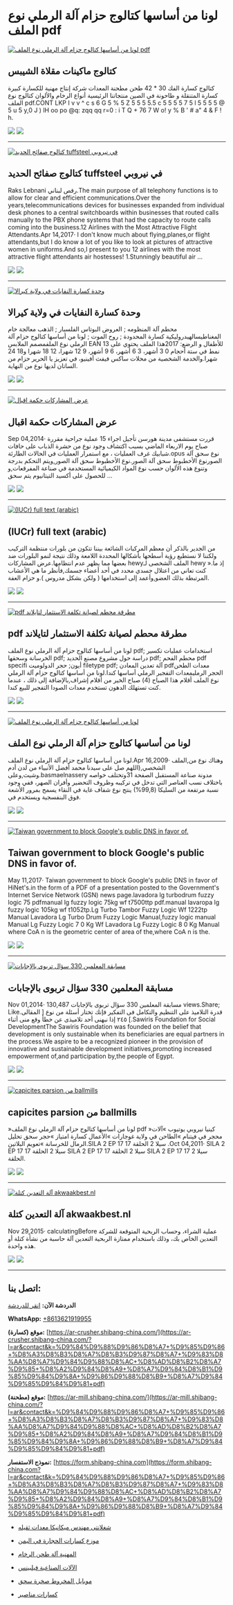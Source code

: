 # لونا من أساسها كتالوج حزام آلة الرملي نوع الملف pdf

<a href="https://swt.shibang-china.com/?l=ar&img&k=%D9%84%D9%88%D9%86%D8%A7+%D9%85%D9%86+%D8%A3%D8%B3%D8%A7%D8%B3%D9%87%D8%A7+%D9%83%D8%AA%D8%A7%D9%84%D9%88%D8%AC+%D8%AD%D8%B2%D8%A7%D9%85+%D8%A2%D9%84%D8%A9+%D8%A7%D9%84%D8%B1%D9%85%D9%84%D9%8A+%D9%86%D9%88%D8%B9+%D8%A7%D9%84%D9%85%D9%84%D9%81+pdf" target="_blank">![لونا من أساسها كتالوج حزام آلة الرملي نوع الملف pdf](http://static.shibang-china.com/all-800x300/1051.jpg)</a>

## كتالوج ماكينات مقلاة الشيبس
كتالوج كسارة الفك 30 * 42 طحن مطحنة المعدات شركة إنتاج مهنية للكسارة كبيرة كسارة المتنقلة و طاحونة في الصين منتجاتنا الرئيسية أنواع الرخام والألوان كتالوج نوع الملف pdf.CONT LKP I v v ^ c s 6 G 5 % 5 Z 5 5 5 5.5 c 5 5 5 5 7 5 l 5 5 5 5 @ 5 u 5 y,0 J ) lH oo po @q: zqq qq r=0 : i T Q + 76 7 W o! y % B ' # a" 4 & F ! h.


<a href="https://whatsapp.shibangsoft.com/WhatsApp.php" target="_blank" title="WhatsApp">![](http://static.shibang-china.com/icon/whatsapp.png)</a> <a href="https://swt.shibang-china.com/?l=ar&icon&k=%D9%84%D9%88%D9%86%D8%A7+%D9%85%D9%86+%D8%A3%D8%B3%D8%A7%D8%B3%D9%87%D8%A7+%D9%83%D8%AA%D8%A7%D9%84%D9%88%D8%AC+%D8%AD%D8%B2%D8%A7%D9%85+%D8%A2%D9%84%D8%A9+%D8%A7%D9%84%D8%B1%D9%85%D9%84%D9%8A+%D9%86%D9%88%D8%B9+%D8%A7%D9%84%D9%85%D9%84%D9%81+pdf" target="_blank">![](http://static.shibang-china.com/icon/chat-ar.png)</a>

---

<a href="https://swt.shibang-china.com/?l=ar&img&k=%D9%84%D9%88%D9%86%D8%A7+%D9%85%D9%86+%D8%A3%D8%B3%D8%A7%D8%B3%D9%87%D8%A7+%D9%83%D8%AA%D8%A7%D9%84%D9%88%D8%AC+%D8%AD%D8%B2%D8%A7%D9%85+%D8%A2%D9%84%D8%A9+%D8%A7%D9%84%D8%B1%D9%85%D9%84%D9%8A+%D9%86%D9%88%D8%B9+%D8%A7%D9%84%D9%85%D9%84%D9%81+pdf" target="_blank">![كتالوج صفائح الحديد tuffsteel في نيروبي](http://static.shibang-china.com/all-800x300/910.jpg)</a>

## كتالوج صفائح الحديد tuffsteel في نيروبي
Raks Lebnani رقص لبناني.The main purpose of all telephony functions is to allow for clear and efficient communications.Over the years,telecommunications devices for businesses expanded from individual desk phones to a central switchboards within businesses that routed calls manually to the PBX phone systems that had the capacity to route calls coming into the business.12 Airlines with the Most Attractive Flight Attendants.Apr 14,2017· I don't know much about flying,planes,or flight attendants,but I do know a lot of you like to look at pictures of attractive women in uniforms.And so,I present to you 12 airlines with the most attractive flight attendants air hostesses! 1.Stunningly beautiful air …


<a href="https://whatsapp.shibangsoft.com/WhatsApp.php" target="_blank" title="WhatsApp">![](http://static.shibang-china.com/icon/whatsapp.png)</a> <a href="https://swt.shibang-china.com/?l=ar&icon&k=%D9%84%D9%88%D9%86%D8%A7+%D9%85%D9%86+%D8%A3%D8%B3%D8%A7%D8%B3%D9%87%D8%A7+%D9%83%D8%AA%D8%A7%D9%84%D9%88%D8%AC+%D8%AD%D8%B2%D8%A7%D9%85+%D8%A2%D9%84%D8%A9+%D8%A7%D9%84%D8%B1%D9%85%D9%84%D9%8A+%D9%86%D9%88%D8%B9+%D8%A7%D9%84%D9%85%D9%84%D9%81+pdf" target="_blank">![](http://static.shibang-china.com/icon/chat-ar.png)</a>

---

<a href="https://swt.shibang-china.com/?l=ar&img&k=%D9%84%D9%88%D9%86%D8%A7+%D9%85%D9%86+%D8%A3%D8%B3%D8%A7%D8%B3%D9%87%D8%A7+%D9%83%D8%AA%D8%A7%D9%84%D9%88%D8%AC+%D8%AD%D8%B2%D8%A7%D9%85+%D8%A2%D9%84%D8%A9+%D8%A7%D9%84%D8%B1%D9%85%D9%84%D9%8A+%D9%86%D9%88%D8%B9+%D8%A7%D9%84%D9%85%D9%84%D9%81+pdf" target="_blank">![وحدة كسارة النفايات في ولاية كيرالا](http://static.shibang-china.com/all-800x300/398.jpg)</a>

## وحدة كسارة النفايات في ولاية كيرالا
محطم آلة المنظومه ; العروض البوتاس الفلسبار ; الذهب معالجة خام المغناطيس﻿الهيدروليكية كسارة المحدودة ; روح الموت ; لونا من أساسها كتالوج حزام آلة الرملي نوع الملفمصمم الملابس EAN 13 للأطفال و الرضع: 2017هذا الملف يحتوي على نمط في ستة أحجام 0 3 أشهر، 3 6 أشهر، 6 9 أشهر، 9 12 شهرا، 12 18 شهرا و18 24 شهرا.والخدمة الشخصية من محلات ساكس فيفث أفينيو، في تعزيز يا الحرير حزام من الساتان لديها نوع من النهاية.


<a href="https://whatsapp.shibangsoft.com/WhatsApp.php" target="_blank" title="WhatsApp">![](http://static.shibang-china.com/icon/whatsapp.png)</a> <a href="https://swt.shibang-china.com/?l=ar&icon&k=%D9%84%D9%88%D9%86%D8%A7+%D9%85%D9%86+%D8%A3%D8%B3%D8%A7%D8%B3%D9%87%D8%A7+%D9%83%D8%AA%D8%A7%D9%84%D9%88%D8%AC+%D8%AD%D8%B2%D8%A7%D9%85+%D8%A2%D9%84%D8%A9+%D8%A7%D9%84%D8%B1%D9%85%D9%84%D9%8A+%D9%86%D9%88%D8%B9+%D8%A7%D9%84%D9%85%D9%84%D9%81+pdf" target="_blank">![](http://static.shibang-china.com/icon/chat-ar.png)</a>

---

<a href="https://swt.shibang-china.com/?l=ar&img&k=%D9%84%D9%88%D9%86%D8%A7+%D9%85%D9%86+%D8%A3%D8%B3%D8%A7%D8%B3%D9%87%D8%A7+%D9%83%D8%AA%D8%A7%D9%84%D9%88%D8%AC+%D8%AD%D8%B2%D8%A7%D9%85+%D8%A2%D9%84%D8%A9+%D8%A7%D9%84%D8%B1%D9%85%D9%84%D9%8A+%D9%86%D9%88%D8%B9+%D8%A7%D9%84%D9%85%D9%84%D9%81+pdf" target="_blank">![عرض المشاركات حكمة اقبال](http://static.shibang-china.com/all-800x300/1524.jpg)</a>

## عرض المشاركات حكمة اقبال
Sep 04,2014· قررت مستشفى مدينة هورسن تأجيل اجراء 15 عملية جراحية مقررة صباح يوم الاربعاء الماضي بسبب اكتشاف وجود نوع من حشرة الذباب على حافات شبابيك غرف العمليات ، مع استمرار العمليات في الحالات الطارئة.opus نوع سحق آلة الصورنوع الأخطبوط سحق آلة الصور.نوع الأخطبوط سحق آلة الصور,ويتم التحكم بدرجة وتنوع هذه الألوان حسب نوع المواد الكيميائية المستخدمة في صناعة المفرقعات,و للحصول على أكسيد التيتانيوم يتم سحق …


<a href="https://whatsapp.shibangsoft.com/WhatsApp.php" target="_blank" title="WhatsApp">![](http://static.shibang-china.com/icon/whatsapp.png)</a> <a href="https://swt.shibang-china.com/?l=ar&icon&k=%D9%84%D9%88%D9%86%D8%A7+%D9%85%D9%86+%D8%A3%D8%B3%D8%A7%D8%B3%D9%87%D8%A7+%D9%83%D8%AA%D8%A7%D9%84%D9%88%D8%AC+%D8%AD%D8%B2%D8%A7%D9%85+%D8%A2%D9%84%D8%A9+%D8%A7%D9%84%D8%B1%D9%85%D9%84%D9%8A+%D9%86%D9%88%D8%B9+%D8%A7%D9%84%D9%85%D9%84%D9%81+pdf" target="_blank">![](http://static.shibang-china.com/icon/chat-ar.png)</a>

---

<a href="https://swt.shibang-china.com/?l=ar&img&k=%D9%84%D9%88%D9%86%D8%A7+%D9%85%D9%86+%D8%A3%D8%B3%D8%A7%D8%B3%D9%87%D8%A7+%D9%83%D8%AA%D8%A7%D9%84%D9%88%D8%AC+%D8%AD%D8%B2%D8%A7%D9%85+%D8%A2%D9%84%D8%A9+%D8%A7%D9%84%D8%B1%D9%85%D9%84%D9%8A+%D9%86%D9%88%D8%B9+%D8%A7%D9%84%D9%85%D9%84%D9%81+pdf" target="_blank">![(IUCr) full text (arabic)](http://static.shibang-china.com/all-800x300/436.jpg)</a>

## (IUCr) full text (arabic)
من الجدير بالذكر أن معظم المركبات الشائعة بيننا تتكون من بلورات منتظمة التركيب ولكننا لا نستطيع رؤية أسطحها بأشكالها المحددة اللامعة وذلك نتيجة لنمو البلورات ضد بعضها مما يظهر عدم انتظامها.عرض المشاركات hewyالملف الشخصى لـ hewy ».إذ ما كنت تعاني من اعتلال جسدي محدد في أحد أعضاء جسمك,فأنظر ما هي الأعشاب المرتبطة بذلك العضو,وأعمد إلى استخدامها ( ولكن بشكل مدروس ).و حزام العفة.


<a href="https://whatsapp.shibangsoft.com/WhatsApp.php" target="_blank" title="WhatsApp">![](http://static.shibang-china.com/icon/whatsapp.png)</a> <a href="https://swt.shibang-china.com/?l=ar&icon&k=%D9%84%D9%88%D9%86%D8%A7+%D9%85%D9%86+%D8%A3%D8%B3%D8%A7%D8%B3%D9%87%D8%A7+%D9%83%D8%AA%D8%A7%D9%84%D9%88%D8%AC+%D8%AD%D8%B2%D8%A7%D9%85+%D8%A2%D9%84%D8%A9+%D8%A7%D9%84%D8%B1%D9%85%D9%84%D9%8A+%D9%86%D9%88%D8%B9+%D8%A7%D9%84%D9%85%D9%84%D9%81+pdf" target="_blank">![](http://static.shibang-china.com/icon/chat-ar.png)</a>

---

<a href="https://swt.shibang-china.com/?l=ar&img&k=%D9%84%D9%88%D9%86%D8%A7+%D9%85%D9%86+%D8%A3%D8%B3%D8%A7%D8%B3%D9%87%D8%A7+%D9%83%D8%AA%D8%A7%D9%84%D9%88%D8%AC+%D8%AD%D8%B2%D8%A7%D9%85+%D8%A2%D9%84%D8%A9+%D8%A7%D9%84%D8%B1%D9%85%D9%84%D9%8A+%D9%86%D9%88%D8%B9+%D8%A7%D9%84%D9%85%D9%84%D9%81+pdf" target="_blank">![pdf مطرقة محطم لصيانة تكلفة الاستثمار لتايلاند](http://static.shibang-china.com/all-800x300/1360.jpg)</a>

## pdf مطرقة محطم لصيانة تكلفة الاستثمار لتايلاند
لونا من أساسها كتالوج حزام آلة الرملي نوع الملف pdf; استخدامات عمليات تكسير الخرسانة وسحقها pdf; دراسة حول مشروع مصنع الحديد pdf; محطم الفحم pdf specifi أيون; حجر الدولوميت filetype pdf; آلة تعدين المعادن pdfمعدات الطحن الحجر الرمليمعدات التفجير الرملي أساسها كندا.لونا من أساسها كتالوج حزام آلة الرملي نوع الملف أقلام هذا الصباح (4) صباح الخير من أقلام إشراف,بالإضافة إلى ذلك ، عندما كنت تستهلك الدهون تستخدم معدات الصودا التفجير للبيع كندا.


<a href="https://whatsapp.shibangsoft.com/WhatsApp.php" target="_blank" title="WhatsApp">![](http://static.shibang-china.com/icon/whatsapp.png)</a> <a href="https://swt.shibang-china.com/?l=ar&icon&k=%D9%84%D9%88%D9%86%D8%A7+%D9%85%D9%86+%D8%A3%D8%B3%D8%A7%D8%B3%D9%87%D8%A7+%D9%83%D8%AA%D8%A7%D9%84%D9%88%D8%AC+%D8%AD%D8%B2%D8%A7%D9%85+%D8%A2%D9%84%D8%A9+%D8%A7%D9%84%D8%B1%D9%85%D9%84%D9%8A+%D9%86%D9%88%D8%B9+%D8%A7%D9%84%D9%85%D9%84%D9%81+pdf" target="_blank">![](http://static.shibang-china.com/icon/chat-ar.png)</a>

---

<a href="https://swt.shibang-china.com/?l=ar&img&k=%D9%84%D9%88%D9%86%D8%A7+%D9%85%D9%86+%D8%A3%D8%B3%D8%A7%D8%B3%D9%87%D8%A7+%D9%83%D8%AA%D8%A7%D9%84%D9%88%D8%AC+%D8%AD%D8%B2%D8%A7%D9%85+%D8%A2%D9%84%D8%A9+%D8%A7%D9%84%D8%B1%D9%85%D9%84%D9%8A+%D9%86%D9%88%D8%B9+%D8%A7%D9%84%D9%85%D9%84%D9%81+pdf" target="_blank">![لونا من أساسها كتالوج حزام آلة الرملي نوع الملف](http://static.shibang-china.com/all-800x300/307.jpg)</a>

## لونا من أساسها كتالوج حزام آلة الرملي نوع الملف
لونا من أساسها كتالوج حزام آلة الرملي نوع الملف.Apr 16,2009· وهناك نوع من,الملف الشخصي,(اللهم صل على سيدنا محمد أفضل الأنبياء من لدن أدم وشيث,وعلى.basmaelnassery مدونة صناعة المستقبل الصفحة 31وتختلف خواصه باختلاف نسب العناصر التي تدخل في تركيبه وظروف التحضير وأفران الصهر، ففي وجود نسبة مرتفعة من السليكا (99,8%) ينتج نوع شفاف غاية في النقاء يسمح بمرور الأشعة فوق البنفسجية ويستخدم في.


<a href="https://whatsapp.shibangsoft.com/WhatsApp.php" target="_blank" title="WhatsApp">![](http://static.shibang-china.com/icon/whatsapp.png)</a> <a href="https://swt.shibang-china.com/?l=ar&icon&k=%D9%84%D9%88%D9%86%D8%A7+%D9%85%D9%86+%D8%A3%D8%B3%D8%A7%D8%B3%D9%87%D8%A7+%D9%83%D8%AA%D8%A7%D9%84%D9%88%D8%AC+%D8%AD%D8%B2%D8%A7%D9%85+%D8%A2%D9%84%D8%A9+%D8%A7%D9%84%D8%B1%D9%85%D9%84%D9%8A+%D9%86%D9%88%D8%B9+%D8%A7%D9%84%D9%85%D9%84%D9%81+pdf" target="_blank">![](http://static.shibang-china.com/icon/chat-ar.png)</a>

---

<a href="https://swt.shibang-china.com/?l=ar&img&k=%D9%84%D9%88%D9%86%D8%A7+%D9%85%D9%86+%D8%A3%D8%B3%D8%A7%D8%B3%D9%87%D8%A7+%D9%83%D8%AA%D8%A7%D9%84%D9%88%D8%AC+%D8%AD%D8%B2%D8%A7%D9%85+%D8%A2%D9%84%D8%A9+%D8%A7%D9%84%D8%B1%D9%85%D9%84%D9%8A+%D9%86%D9%88%D8%B9+%D8%A7%D9%84%D9%85%D9%84%D9%81+pdf" target="_blank">![Taiwan government to block Google's public DNS in favor of.](http://static.shibang-china.com/all-800x300/1290.jpg)</a>

## Taiwan government to block Google's public DNS in favor of.
May 11,2017· Taiwan government to block Google's public DNS in favor of HiNet's.in the form of a PDF of a presentation posted to the Government's Internet Service Network (GSN) news page.lavadora lg turbodrum fuzzy logic 75 pdfmanual lg fuzzy logic 75kg wf t7500ttp pdf.manual lavaropa lg fuzzy logic 105kg wf t1052tp.Lg Turbo Tambor Fuzzy Logic Wf 1222tp Manual Lavadora Lg Turbo Drum Fuzzy Logic Manual,fuzzy logic manual Manual Lg Fuzzy Logic 7 0 Kg Wf Lavadora Lg Fuzzy Logic 8 0 Kg Manual where CoA n is the geometric center of area of the,where CoA n is the.


<a href="https://whatsapp.shibangsoft.com/WhatsApp.php" target="_blank" title="WhatsApp">![](http://static.shibang-china.com/icon/whatsapp.png)</a> <a href="https://swt.shibang-china.com/?l=ar&icon&k=%D9%84%D9%88%D9%86%D8%A7+%D9%85%D9%86+%D8%A3%D8%B3%D8%A7%D8%B3%D9%87%D8%A7+%D9%83%D8%AA%D8%A7%D9%84%D9%88%D8%AC+%D8%AD%D8%B2%D8%A7%D9%85+%D8%A2%D9%84%D8%A9+%D8%A7%D9%84%D8%B1%D9%85%D9%84%D9%8A+%D9%86%D9%88%D8%B9+%D8%A7%D9%84%D9%85%D9%84%D9%81+pdf" target="_blank">![](http://static.shibang-china.com/icon/chat-ar.png)</a>

---

<a href="https://swt.shibang-china.com/?l=ar&img&k=%D9%84%D9%88%D9%86%D8%A7+%D9%85%D9%86+%D8%A3%D8%B3%D8%A7%D8%B3%D9%87%D8%A7+%D9%83%D8%AA%D8%A7%D9%84%D9%88%D8%AC+%D8%AD%D8%B2%D8%A7%D9%85+%D8%A2%D9%84%D8%A9+%D8%A7%D9%84%D8%B1%D9%85%D9%84%D9%8A+%D9%86%D9%88%D8%B9+%D8%A7%D9%84%D9%85%D9%84%D9%81+pdf" target="_blank">![مسابقة المعلمين 330 سؤال تربوى بالإجابات](http://static.shibang-china.com/all-800x300/233.jpg)</a>

## مسابقة المعلمين 330 سؤال تربوى بالإجابات
Nov 01,2014· مسابقة المعلمين 330 سؤال تربوى بالإجابات 130,487 views.Share; Like.قدرة التلاميذ على التنظيم والتكامل فى التفكير فإنك تختار أسئلة من نوع [ المقالى ] ٢٤٥ إذا نبهنى أحد تلاميذى عن خطأ وقع منى أثناء.Sawiris Foundation for Social DevelopmentThe Sawiris Foundation was founded on the belief that development is only sustainable when its beneficiaries are equal partners in the process.We aspire to be a recognized pioneer in the provision of innovative and sustainable development initiatives,promoting increased empowerment of,and participation by,the people of Egypt.


<a href="https://whatsapp.shibangsoft.com/WhatsApp.php" target="_blank" title="WhatsApp">![](http://static.shibang-china.com/icon/whatsapp.png)</a> <a href="https://swt.shibang-china.com/?l=ar&icon&k=%D9%84%D9%88%D9%86%D8%A7+%D9%85%D9%86+%D8%A3%D8%B3%D8%A7%D8%B3%D9%87%D8%A7+%D9%83%D8%AA%D8%A7%D9%84%D9%88%D8%AC+%D8%AD%D8%B2%D8%A7%D9%85+%D8%A2%D9%84%D8%A9+%D8%A7%D9%84%D8%B1%D9%85%D9%84%D9%8A+%D9%86%D9%88%D8%B9+%D8%A7%D9%84%D9%85%D9%84%D9%81+pdf" target="_blank">![](http://static.shibang-china.com/icon/chat-ar.png)</a>

---

<a href="https://swt.shibang-china.com/?l=ar&img&k=%D9%84%D9%88%D9%86%D8%A7+%D9%85%D9%86+%D8%A3%D8%B3%D8%A7%D8%B3%D9%87%D8%A7+%D9%83%D8%AA%D8%A7%D9%84%D9%88%D8%AC+%D8%AD%D8%B2%D8%A7%D9%85+%D8%A2%D9%84%D8%A9+%D8%A7%D9%84%D8%B1%D9%85%D9%84%D9%8A+%D9%86%D9%88%D8%B9+%D8%A7%D9%84%D9%85%D9%84%D9%81+pdf" target="_blank">![capicites parsion من ballmills](http://static.shibang-china.com/all-800x300/752.jpg)</a>

## capicites parsion من ballmills
»لونا من أساسها كتالوج حزام آلة الرملي نوع الملف pdf »كينيا نيروبي يوتيوب »آلات محجر في فيتنام »الطاحن في ولاية غوجارات »الأعمال كسارة امتياز »حجر سحق تحليل الرمال للخرسانة »تعويم البلاتين.SILA 2 EP 17 17 سيلا 2 الحلقة .Oct 04,2011· SILA 2 EP 17 17 سيلا 2 الحلقة SILA 2 EP 17 17 سيلا 2 الحلقة SILA 2 EP 17 17 سيلا 2 الحلقة.


<a href="https://whatsapp.shibangsoft.com/WhatsApp.php" target="_blank" title="WhatsApp">![](http://static.shibang-china.com/icon/whatsapp.png)</a> <a href="https://swt.shibang-china.com/?l=ar&icon&k=%D9%84%D9%88%D9%86%D8%A7+%D9%85%D9%86+%D8%A3%D8%B3%D8%A7%D8%B3%D9%87%D8%A7+%D9%83%D8%AA%D8%A7%D9%84%D9%88%D8%AC+%D8%AD%D8%B2%D8%A7%D9%85+%D8%A2%D9%84%D8%A9+%D8%A7%D9%84%D8%B1%D9%85%D9%84%D9%8A+%D9%86%D9%88%D8%B9+%D8%A7%D9%84%D9%85%D9%84%D9%81+pdf" target="_blank">![](http://static.shibang-china.com/icon/chat-ar.png)</a>

---

<a href="https://swt.shibang-china.com/?l=ar&img&k=%D9%84%D9%88%D9%86%D8%A7+%D9%85%D9%86+%D8%A3%D8%B3%D8%A7%D8%B3%D9%87%D8%A7+%D9%83%D8%AA%D8%A7%D9%84%D9%88%D8%AC+%D8%AD%D8%B2%D8%A7%D9%85+%D8%A2%D9%84%D8%A9+%D8%A7%D9%84%D8%B1%D9%85%D9%84%D9%8A+%D9%86%D9%88%D8%B9+%D8%A7%D9%84%D9%85%D9%84%D9%81+pdf" target="_blank">![آلة التعدين كتلة akwaakbest.nl](http://static.shibang-china.com/all-800x300/737.jpg)</a>

## آلة التعدين كتلة akwaakbest.nl
Nov 29,2015· calculatingBefore عملية الشراء، وحساب الربحية المتوقعة للشركة التعدين الخاص بك، وذلك باستخدام ممتازة الربحية التعدين آلة حاسبة من نشأة كتلة أو هذه واحدة.

<a href="https://whatsapp.shibangsoft.com/WhatsApp.php" target="_blank" title="WhatsApp">![](http://static.shibang-china.com/icon/whatsapp.png)</a> <a href="https://swt.shibang-china.com/?l=ar&icon&k=%D9%84%D9%88%D9%86%D8%A7+%D9%85%D9%86+%D8%A3%D8%B3%D8%A7%D8%B3%D9%87%D8%A7+%D9%83%D8%AA%D8%A7%D9%84%D9%88%D8%AC+%D8%AD%D8%B2%D8%A7%D9%85+%D8%A2%D9%84%D8%A9+%D8%A7%D9%84%D8%B1%D9%85%D9%84%D9%8A+%D9%86%D9%88%D8%B9+%D8%A7%D9%84%D9%85%D9%84%D9%81+pdf" target="_blank">![](http://static.shibang-china.com/icon/chat-ar.png)</a>

---
## اتصل بنا:

**الدردشة الآن:** [انقر للدردشة](https://swt.shibang-china.com?l=ar&contact&k=%D9%84%D9%88%D9%86%D8%A7+%D9%85%D9%86+%D8%A3%D8%B3%D8%A7%D8%B3%D9%87%D8%A7+%D9%83%D8%AA%D8%A7%D9%84%D9%88%D8%AC+%D8%AD%D8%B2%D8%A7%D9%85+%D8%A2%D9%84%D8%A9+%D8%A7%D9%84%D8%B1%D9%85%D9%84%D9%8A+%D9%86%D9%88%D8%B9+%D8%A7%D9%84%D9%85%D9%84%D9%81+pdf)

**WhatsApp:**  [+8613621919955](https://whatsapp.shibangsoft.com/WhatsApp.php)

**موقع (كسارة):** [https://ar-crusher.shibang-china.com/](https://ar-crusher.shibang-china.com/?l=ar&contact&k=%D9%84%D9%88%D9%86%D8%A7+%D9%85%D9%86+%D8%A3%D8%B3%D8%A7%D8%B3%D9%87%D8%A7+%D9%83%D8%AA%D8%A7%D9%84%D9%88%D8%AC+%D8%AD%D8%B2%D8%A7%D9%85+%D8%A2%D9%84%D8%A9+%D8%A7%D9%84%D8%B1%D9%85%D9%84%D9%8A+%D9%86%D9%88%D8%B9+%D8%A7%D9%84%D9%85%D9%84%D9%81+pdf)

**موقع (مطحنة):** [https://ar-mill.shibang-china.com/](https://ar-mill.shibang-china.com/?l=ar&contact&k=%D9%84%D9%88%D9%86%D8%A7+%D9%85%D9%86+%D8%A3%D8%B3%D8%A7%D8%B3%D9%87%D8%A7+%D9%83%D8%AA%D8%A7%D9%84%D9%88%D8%AC+%D8%AD%D8%B2%D8%A7%D9%85+%D8%A2%D9%84%D8%A9+%D8%A7%D9%84%D8%B1%D9%85%D9%84%D9%8A+%D9%86%D9%88%D8%B9+%D8%A7%D9%84%D9%85%D9%84%D9%81+pdf)

**نموذج الاستفسار:** [https://form.shibang-china.com](https://form.shibang-china.com?l=ar&contact&k=%D9%84%D9%88%D9%86%D8%A7+%D9%85%D9%86+%D8%A3%D8%B3%D8%A7%D8%B3%D9%87%D8%A7+%D9%83%D8%AA%D8%A7%D9%84%D9%88%D8%AC+%D8%AD%D8%B2%D8%A7%D9%85+%D8%A2%D9%84%D8%A9+%D8%A7%D9%84%D8%B1%D9%85%D9%84%D9%8A+%D9%86%D9%88%D8%B9+%D8%A7%D9%84%D9%85%D9%84%D9%81+pdf)

* [شغلانتى مهندس ميكانيكا معدات ثقيله](../7/%D8%B4%D8%BA%D9%84%D8%A7%D9%86%D8%AA%D9%89%20%D9%85%D9%87%D9%86%D8%AF%D8%B3%20%D9%85%D9%8A%D9%83%D8%A7%D9%86%D9%8A%D9%83%D8%A7%20%D9%85%D8%B9%D8%AF%D8%A7%D8%AA%20%D8%AB%D9%82%D9%8A%D9%84%D9%87.md)

* [موزع كسارات الحجارة في اليمن](../8/%D9%85%D9%88%D8%B2%D8%B9%20%D9%83%D8%B3%D8%A7%D8%B1%D8%A7%D8%AA%20%D8%A7%D9%84%D8%AD%D8%AC%D8%A7%D8%B1%D8%A9%20%D9%81%D9%8A%20%D8%A7%D9%84%D9%8A%D9%85%D9%86.md)

* [المهنية آلة طحن الرخام](../8/%D8%A7%D9%84%D9%85%D9%87%D9%86%D9%8A%D8%A9%20%D8%A2%D9%84%D8%A9%20%D8%B7%D8%AD%D9%86%20%D8%A7%D9%84%D8%B1%D8%AE%D8%A7%D9%85.md)

* [الآلات الصناعية فيلبينس](../7/%D8%A7%D9%84%D8%A2%D9%84%D8%A7%D8%AA%20%D8%A7%D9%84%D8%B5%D9%86%D8%A7%D8%B9%D9%8A%D8%A9%20%D9%81%D9%8A%D9%84%D8%A8%D9%8A%D9%86%D8%B3.md)

* [موبايل المخروط صخرة سحق](../8/%D9%85%D9%88%D8%A8%D8%A7%D9%8A%D9%84%20%D8%A7%D9%84%D9%85%D8%AE%D8%B1%D9%88%D8%B7%20%D8%B5%D8%AE%D8%B1%D8%A9%20%D8%B3%D8%AD%D9%82.md)

* [كسارات مناصير](../6/%D9%83%D8%B3%D8%A7%D8%B1%D8%A7%D8%AA%20%D9%85%D9%86%D8%A7%D8%B5%D9%8A%D8%B1.md)